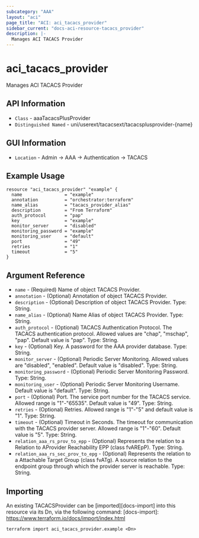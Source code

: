 ```yaml
---
subcategory: "AAA"
layout: "aci"
page_title: "ACI: aci_tacacs_provider"
sidebar_current: "docs-aci-resource-tacacs_provider"
description: |-
  Manages ACI TACACS Provider
---
```


# aci_tacacs_provider #

Manages ACI TACACS Provider

## API Information ##

* `Class` - aaaTacacsPlusProvider
* `Distinguished Named` - uni/userext/tacacsext/tacacsplusprovider-{name}

## GUI Information ##

* `Location` - Admin -> AAA -> Authentication -> TACACS 


## Example Usage ##

```hcl
resource "aci_tacacs_provider" "example" {
  name                = "example"
  annotation          = "orchestrator:terraform"
  name_alias          = "tacacs_provider_alias"
  description         = "From Terraform"
  auth_protocol       = "pap"
  key                 = "example"
  monitor_server      = "disabled"
  monitoring_password = "example" 
  monitoring_user     = "default"
  port                = "49"
  retries             = "1"
  timeout             = "5"
}
```

## Argument Reference ##


* `name` - (Required) Name of object TACACS Provider.
* `annotation` - (Optional) Annotation of object TACACS Provider.
* `description` - (Optional) Description of object TACACS Provider. Type: String.
* `name_alias` - (Optional) Name Alias of object TACACS Provider. Type: String.
* `auth_protocol` - (Optional) TACACS Authentication Protocol. The TACACS authentication protocol. Allowed values are "chap", "mschap", "pap". Default value is "pap". Type: String.
* `key` - (Optional) Key. A password for the AAA provider database. Type: String.
* `monitor_server` - (Optional) Periodic Server Monitoring. Allowed values are "disabled", "enabled". Default value is "disabled". Type: String.
* `monitoring_password` - (Optional) Periodic Server Monitoring Password. Type: String.
* `monitoring_user` - (Optional) Periodic Server Monitoring Username. Default value is "default". Type: String.
* `port` - (Optional) Port. The service port number for the TACACS service. Allowed range is "1"-"65535". Default value is "49". Type: String.
* `retries` - (Optional) Retries. Allowed range is "1"-"5" and default value is "1". Type: String.
* `timeout` - (Optional) Timeout in Seconds. The timeout for communication with the TACACS provider server. Allowed range is "1"-"60". Default value is "5". Type: String.
* `relation_aaa_rs_prov_to_epp` - (Optional) Represents the relation to a Relation to AProvider Reachability EPP (class fvAREpP).  Type: String.
* `relation_aaa_rs_sec_prov_to_epg` - (Optional) Represents the relation to a Attachable Target Group (class fvATg). A source relation to the endpoint group through which the provider server is reachable. Type: String.



## Importing ##

An existing TACACSProvider can be [imported][docs-import] into this resource via its Dn, via the following command:
[docs-import]: https://www.terraform.io/docs/import/index.html


```
terraform import aci_tacacs_provider.example <Dn>
```